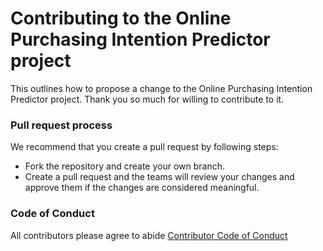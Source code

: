 # Contributing to the Online Purchasing Intention Predictor project

This outlines how to propose a change to the Online Purchasing Intention Predictor project. Thank you so much for willing to contribute to it.  

### Pull request process
  
We recommend that you create a pull request by following steps:
* Fork the repository and create your own branch.
* Create a pull request and the teams will review your changes and approve them if the changes are considered meaningful.

### Code of Conduct

All contributors please agree to abide [Contributor Code of Conduct](CODE_OF_CONDUCT.md)

